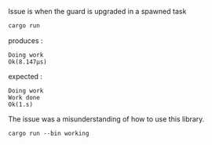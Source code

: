 Issue is when the guard is upgraded in a spawned task

```sh
cargo run
```

produces :

```
Doing work
Ok(8.147µs)
```

expected :

```
Doing work
Work done
Ok(1.s)
```

The issue was a misunderstanding of how to use this library.

```
cargo run --bin working
```
